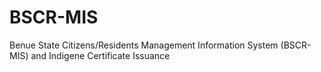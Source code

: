 # BSCR-MIS
Benue State Citizens/Residents Management Information System (BSCR-MIS) and Indigene Certificate Issuance
